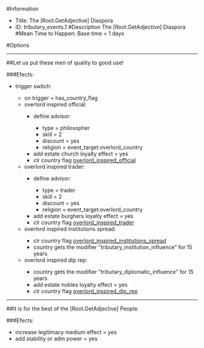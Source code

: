 #Information
 - Title: The [Root.GetAdjective] Diaspora
 - ID: tributary_events.1
#Description
The [Root.GetAdjective] Diaspora
#Mean Time to Happen:
Base time = 1 days

#Options

___
##Let us put these men of quality to good use!

###Efects:<ul><li>trigger switch:</li><ul><li>on trigger = has_country_flag</li><li>overlord inspired official:</li><ul><li>define advisor:</li><ul><li>type = philosopher</li><li>skill = 2</li><li>discount = yes</li><li>religion = event_target:overlord_country</li></ul><li>add estate church loyalty effect = yes</li><li>clr country flag [overlord_inspired_official](../flags/overlord_inspired_official.md)</li></ul><li>overlord inspired trader:</li><ul><li>define advisor:</li><ul><li>type = trader</li><li>skill = 2</li><li>discount = yes</li><li>religion = event_target:overlord_country</li></ul><li>add estate burghers loyalty effect = yes</li><li>clr country flag [overlord_inspired_trader](../flags/overlord_inspired_trader.md)</li></ul><li>overlord inspired institutions spread:</li><ul><li>clr country flag [overlord_inspired_institutions_spread](../flags/overlord_inspired_institutions_spread.md)</li><li>country gets the modifier "tributary_institution_influence" for 15 years</li></ul><li>overlord inspired dip rep:</li><ul><li>country gets the modifier "tributary_diplomatic_influence" for 15 years</li><li>add estate nobles loyalty effect = yes</li><li>clr country flag [overlord_inspired_dip_rep](../flags/overlord_inspired_dip_rep.md)</li></ul></ul></ul>

___
##It is for the best of the [Root.GetAdjective] People.

###Efects:<ul><li>increase legitimacy medium effect = yes</li><li>add stability or adm power = yes</li></ul>
